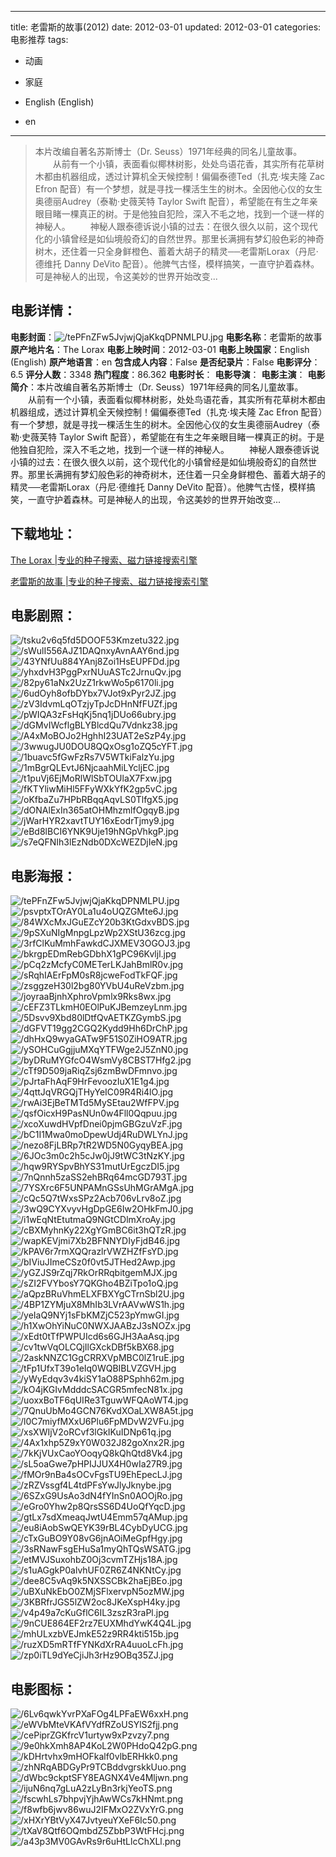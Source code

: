 
---
title: 老雷斯的故事(2012)
date: 2012-03-01
updated: 2012-03-01
categories: 电影推荐
tags:
- 动画
- 家庭

- English (English)
- en
---


> 本片改编自著名苏斯博士（Dr. Seuss）1971年经典的同名儿童故事。 　　从前有一个小镇，表面看似椰林树影，处处鸟语花香，其实所有花草树木都由机器组成，透过计算机全天候控制！偏偏泰德Ted（扎克·埃夫隆 Zac Efron 配音）有一个梦想，就是寻找一棵活生生的树木。全因他心仪的女生奥德丽Audrey（泰勒·史薇芙特 Taylor Swift 配音），希望能在有生之年亲眼目睹一棵真正的树。于是他独自犯险，深入不毛之地，找到一个谜一样的神秘人。 　　神秘人跟泰德诉说小镇的过去：在很久很久以前，这个现代化的小镇曾经是如仙境般奇幻的自然世界。那里长满拥有梦幻般色彩的神奇树木，还住着一只全身鲜橙色、蓄着大胡子的精灵──老雷斯Lorax（丹尼·德维托 Danny DeVito 配音）。他脾气古怪，模样搞笑，一直守护着森林。可是神秘人的出现，令这美妙的世界开始改变...

## **电影详情**：

**电影封面**：<img src="https://image.tmdb.org/t/p/w200/tePFnZFw5JvjwjQjaKkqDPNMLPU.jpg" alt="/tePFnZFw5JvjwjQjaKkqDPNMLPU.jpg" title="/tePFnZFw5JvjwjQjaKkqDPNMLPU.jpg">
**电影名称**：老雷斯的故事
**原产地片名**：The Lorax
**电影上映时间**：2012-03-01
**电影上映国家**：English (English)
**原产地语言**：en
**包含成人内容**：False
**是否纪录片**：False
**电影评分**：6.5
**评分人数**：3348
**热门程度**：86.362
**电影时长**：
**电影导演**：
**电影主演**：
**电影简介**：本片改编自著名苏斯博士（Dr. Seuss）1971年经典的同名儿童故事。 　　从前有一个小镇，表面看似椰林树影，处处鸟语花香，其实所有花草树木都由机器组成，透过计算机全天候控制！偏偏泰德Ted（扎克·埃夫隆 Zac Efron 配音）有一个梦想，就是寻找一棵活生生的树木。全因他心仪的女生奥德丽Audrey（泰勒·史薇芙特 Taylor Swift 配音），希望能在有生之年亲眼目睹一棵真正的树。于是他独自犯险，深入不毛之地，找到一个谜一样的神秘人。 　　神秘人跟泰德诉说小镇的过去：在很久很久以前，这个现代化的小镇曾经是如仙境般奇幻的自然世界。那里长满拥有梦幻般色彩的神奇树木，还住着一只全身鲜橙色、蓄着大胡子的精灵──老雷斯Lorax（丹尼·德维托 Danny DeVito 配音）。他脾气古怪，模样搞笑，一直守护着森林。可是神秘人的出现，令这美妙的世界开始改变...

## **下载地址**：
[The Lorax |专业的种子搜索、磁力链接搜索引擎](https://movie.amd794.com:2083/?search=The%20Lorax&ordering=&mode=match_phrase&page_size=10&page=1)

[老雷斯的故事 |专业的种子搜索、磁力链接搜索引擎](https://movie.amd794.com:2083/?search=%E8%80%81%E9%9B%B7%E6%96%AF%E7%9A%84%E6%95%85%E4%BA%8B&ordering=&mode=match_phrase&page_size=10&page=1)
 

## **电影剧照**：
<img src="https://image.tmdb.org/t/p/original/tsku2v6q5fd5DOOF53Kmzetu322.jpg" alt="/tsku2v6q5fd5DOOF53Kmzetu322.jpg" title="/tsku2v6q5fd5DOOF53Kmzetu322.jpg"><img src="https://image.tmdb.org/t/p/original/sWulI556AJZ1DAQnxyAvnAAY6nd.jpg" alt="/sWulI556AJZ1DAQnxyAvnAAY6nd.jpg" title="/sWulI556AJZ1DAQnxyAvnAAY6nd.jpg"><img src="https://image.tmdb.org/t/p/original/43YNfUu884YAnj8Zoi1HsEUPFDd.jpg" alt="/43YNfUu884YAnj8Zoi1HsEUPFDd.jpg" title="/43YNfUu884YAnj8Zoi1HsEUPFDd.jpg"><img src="https://image.tmdb.org/t/p/original/yhxdvH3PggPxrNUuASTc2JrnuQv.jpg" alt="/yhxdvH3PggPxrNUuASTc2JrnuQv.jpg" title="/yhxdvH3PggPxrNUuASTc2JrnuQv.jpg"><img src="https://image.tmdb.org/t/p/original/82py61aNx2UzZ1rkwWo5p6170li.jpg" alt="/82py61aNx2UzZ1rkwWo5p6170li.jpg" title="/82py61aNx2UzZ1rkwWo5p6170li.jpg"><img src="https://image.tmdb.org/t/p/original/6udOyh8ofbDYbx7VJot9xPyr2JZ.jpg" alt="/6udOyh8ofbDYbx7VJot9xPyr2JZ.jpg" title="/6udOyh8ofbDYbx7VJot9xPyr2JZ.jpg"><img src="https://image.tmdb.org/t/p/original/zV3IdvmLqOTzjyTpJcDHnNfFUZf.jpg" alt="/zV3IdvmLqOTzjyTpJcDHnNfFUZf.jpg" title="/zV3IdvmLqOTzjyTpJcDHnNfFUZf.jpg"><img src="https://image.tmdb.org/t/p/original/pWIQA3zFsHqKj5nq1jDUo66ubry.jpg" alt="/pWIQA3zFsHqKj5nq1jDUo66ubry.jpg" title="/pWIQA3zFsHqKj5nq1jDUo66ubry.jpg"><img src="https://image.tmdb.org/t/p/original/dGMvIWcflgBLYBlcdQu7Vdnkz38.jpg" alt="/dGMvIWcflgBLYBlcdQu7Vdnkz38.jpg" title="/dGMvIWcflgBLYBlcdQu7Vdnkz38.jpg"><img src="https://image.tmdb.org/t/p/original/A4xMoBOJo2HghhI23UAT2eSzP4y.jpg" alt="/A4xMoBOJo2HghhI23UAT2eSzP4y.jpg" title="/A4xMoBOJo2HghhI23UAT2eSzP4y.jpg"><img src="https://image.tmdb.org/t/p/original/3wwugJU0DOU8QQxOsg1oZQ5cYFT.jpg" alt="/3wwugJU0DOU8QQxOsg1oZQ5cYFT.jpg" title="/3wwugJU0DOU8QQxOsg1oZQ5cYFT.jpg"><img src="https://image.tmdb.org/t/p/original/1buavc5fGwFzRs7V5WTkiFalzYu.jpg" alt="/1buavc5fGwFzRs7V5WTkiFalzYu.jpg" title="/1buavc5fGwFzRs7V5WTkiFalzYu.jpg"><img src="https://image.tmdb.org/t/p/original/1mBgrQLEvtJ6NjcaahMiLYcljEC.jpg" alt="/1mBgrQLEvtJ6NjcaahMiLYcljEC.jpg" title="/1mBgrQLEvtJ6NjcaahMiLYcljEC.jpg"><img src="https://image.tmdb.org/t/p/original/t1puVj6EjMoRlWlSbTOUlaX7Fxw.jpg" alt="/t1puVj6EjMoRlWlSbTOUlaX7Fxw.jpg" title="/t1puVj6EjMoRlWlSbTOUlaX7Fxw.jpg"><img src="https://image.tmdb.org/t/p/original/fKTYliwMiHl5FFyWXkYfK2gp5vC.jpg" alt="/fKTYliwMiHl5FFyWXkYfK2gp5vC.jpg" title="/fKTYliwMiHl5FFyWXkYfK2gp5vC.jpg"><img src="https://image.tmdb.org/t/p/original/oKfbaZu7HPbRBqqAqvLS0TlfgX5.jpg" alt="/oKfbaZu7HPbRBqqAqvLS0TlfgX5.jpg" title="/oKfbaZu7HPbRBqqAqvLS0TlfgX5.jpg"><img src="https://image.tmdb.org/t/p/original/dONAlExIn365atOHMhzmlfOgqyB.jpg" alt="/dONAlExIn365atOHMhzmlfOgqyB.jpg" title="/dONAlExIn365atOHMhzmlfOgqyB.jpg"><img src="https://image.tmdb.org/t/p/original/jWarHYR2xavtTUY16xEodrTjmy9.jpg" alt="/jWarHYR2xavtTUY16xEodrTjmy9.jpg" title="/jWarHYR2xavtTUY16xEodrTjmy9.jpg"><img src="https://image.tmdb.org/t/p/original/eBd8lBCI6YNK9Uje19hNGpVhkgP.jpg" alt="/eBd8lBCI6YNK9Uje19hNGpVhkgP.jpg" title="/eBd8lBCI6YNK9Uje19hNGpVhkgP.jpg"><img src="https://image.tmdb.org/t/p/original/s7eQFNIh3lEzNdb0DXcWEZDjIeN.jpg" alt="/s7eQFNIh3lEzNdb0DXcWEZDjIeN.jpg" title="/s7eQFNIh3lEzNdb0DXcWEZDjIeN.jpg">

## **电影海报**：
<img src="https://image.tmdb.org/t/p/original/tePFnZFw5JvjwjQjaKkqDPNMLPU.jpg" alt="/tePFnZFw5JvjwjQjaKkqDPNMLPU.jpg" title="/tePFnZFw5JvjwjQjaKkqDPNMLPU.jpg"><img src="https://image.tmdb.org/t/p/original/psvptxTOrAY0La1u4oUQZGMte6J.jpg" alt="/psvptxTOrAY0La1u4oUQZGMte6J.jpg" title="/psvptxTOrAY0La1u4oUQZGMte6J.jpg"><img src="https://image.tmdb.org/t/p/original/84WXcMxJGuEZcY20b3KtGdxvBDS.jpg" alt="/84WXcMxJGuEZcY20b3KtGdxvBDS.jpg" title="/84WXcMxJGuEZcY20b3KtGdxvBDS.jpg"><img src="https://image.tmdb.org/t/p/original/9pSXuNIgMnpgLpzWp2XStU36zcg.jpg" alt="/9pSXuNIgMnpgLpzWp2XStU36zcg.jpg" title="/9pSXuNIgMnpgLpzWp2XStU36zcg.jpg"><img src="https://image.tmdb.org/t/p/original/3rfClKuMmhFawkdCJXMEV3OGOJ3.jpg" alt="/3rfClKuMmhFawkdCJXMEV3OGOJ3.jpg" title="/3rfClKuMmhFawkdCJXMEV3OGOJ3.jpg"><img src="https://image.tmdb.org/t/p/original/bkrgpEDmRebGDbhX1gPC96Kvljl.jpg" alt="/bkrgpEDmRebGDbhX1gPC96Kvljl.jpg" title="/bkrgpEDmRebGDbhX1gPC96Kvljl.jpg"><img src="https://image.tmdb.org/t/p/original/pCq2zMcfyC0METerLKJahBmlR0v.jpg" alt="/pCq2zMcfyC0METerLKJahBmlR0v.jpg" title="/pCq2zMcfyC0METerLKJahBmlR0v.jpg"><img src="https://image.tmdb.org/t/p/original/sRqhIAErFpM0sR8jcweFodTkFQF.jpg" alt="/sRqhIAErFpM0sR8jcweFodTkFQF.jpg" title="/sRqhIAErFpM0sR8jcweFodTkFQF.jpg"><img src="https://image.tmdb.org/t/p/original/zsggzeH30l2bg80YVbU4uReVzbm.jpg" alt="/zsggzeH30l2bg80YVbU4uReVzbm.jpg" title="/zsggzeH30l2bg80YVbU4uReVzbm.jpg"><img src="https://image.tmdb.org/t/p/original/joyraaBjnhXphroVpmlx9Rks8wx.jpg" alt="/joyraaBjnhXphroVpmlx9Rks8wx.jpg" title="/joyraaBjnhXphroVpmlx9Rks8wx.jpg"><img src="https://image.tmdb.org/t/p/original/cEFZ3TLkmH0EOlPuKJBemzeyLnm.jpg" alt="/cEFZ3TLkmH0EOlPuKJBemzeyLnm.jpg" title="/cEFZ3TLkmH0EOlPuKJBemzeyLnm.jpg"><img src="https://image.tmdb.org/t/p/original/5Dsvv9Xbd80lDtfQvAETKZGymbS.jpg" alt="/5Dsvv9Xbd80lDtfQvAETKZGymbS.jpg" title="/5Dsvv9Xbd80lDtfQvAETKZGymbS.jpg"><img src="https://image.tmdb.org/t/p/original/dGFVT19gg2CGQ2Kydd9Hh6DrChP.jpg" alt="/dGFVT19gg2CGQ2Kydd9Hh6DrChP.jpg" title="/dGFVT19gg2CGQ2Kydd9Hh6DrChP.jpg"><img src="https://image.tmdb.org/t/p/original/dhHxQ9wyaGATw9F51S0ZiHO9ATR.jpg" alt="/dhHxQ9wyaGATw9F51S0ZiHO9ATR.jpg" title="/dhHxQ9wyaGATw9F51S0ZiHO9ATR.jpg"><img src="https://image.tmdb.org/t/p/original/ySOHCuGgjjuMXqYTFWge2J5ZnN0.jpg" alt="/ySOHCuGgjjuMXqYTFWge2J5ZnN0.jpg" title="/ySOHCuGgjjuMXqYTFWge2J5ZnN0.jpg"><img src="https://image.tmdb.org/t/p/original/byDRuMYGfcO4WsmVy8CBST7Hfg2.jpg" alt="/byDRuMYGfcO4WsmVy8CBST7Hfg2.jpg" title="/byDRuMYGfcO4WsmVy8CBST7Hfg2.jpg"><img src="https://image.tmdb.org/t/p/original/cTf9D509jaRiqZsj6zmBwDFmnvo.jpg" alt="/cTf9D509jaRiqZsj6zmBwDFmnvo.jpg" title="/cTf9D509jaRiqZsj6zmBwDFmnvo.jpg"><img src="https://image.tmdb.org/t/p/original/pJrtaFhAqF9HrFevoozIuX1E1g4.jpg" alt="/pJrtaFhAqF9HrFevoozIuX1E1g4.jpg" title="/pJrtaFhAqF9HrFevoozIuX1E1g4.jpg"><img src="https://image.tmdb.org/t/p/original/4qttJqVRGQjTHyYeIC09R4Ri4lO.jpg" alt="/4qttJqVRGQjTHyYeIC09R4Ri4lO.jpg" title="/4qttJqVRGQjTHyYeIC09R4Ri4lO.jpg"><img src="https://image.tmdb.org/t/p/original/rwAi3EjBeTMTd5MySEtau2WfFPV.jpg" alt="/rwAi3EjBeTMTd5MySEtau2WfFPV.jpg" title="/rwAi3EjBeTMTd5MySEtau2WfFPV.jpg"><img src="https://image.tmdb.org/t/p/original/qsfOicxH9PasNUn0w4Fll0Qqpuu.jpg" alt="/qsfOicxH9PasNUn0w4Fll0Qqpuu.jpg" title="/qsfOicxH9PasNUn0w4Fll0Qqpuu.jpg"><img src="https://image.tmdb.org/t/p/original/xcoXuwdHVpfDnei0pjmGBGzuVzF.jpg" alt="/xcoXuwdHVpfDnei0pjmGBGzuVzF.jpg" title="/xcoXuwdHVpfDnei0pjmGBGzuVzF.jpg"><img src="https://image.tmdb.org/t/p/original/bC1I1Mwa0moDpewUdj4RuDWLYnJ.jpg" alt="/bC1I1Mwa0moDpewUdj4RuDWLYnJ.jpg" title="/bC1I1Mwa0moDpewUdj4RuDWLYnJ.jpg"><img src="https://image.tmdb.org/t/p/original/nezo8FjLBRp7tR2WD5N0GyqyBEA.jpg" alt="/nezo8FjLBRp7tR2WD5N0GyqyBEA.jpg" title="/nezo8FjLBRp7tR2WD5N0GyqyBEA.jpg"><img src="https://image.tmdb.org/t/p/original/6JOc3m0c2h5cJw0jJ9tWC3tNzKY.jpg" alt="/6JOc3m0c2h5cJw0jJ9tWC3tNzKY.jpg" title="/6JOc3m0c2h5cJw0jJ9tWC3tNzKY.jpg"><img src="https://image.tmdb.org/t/p/original/hqw9RYSpvBhYS31mutUrEgczDI5.jpg" alt="/hqw9RYSpvBhYS31mutUrEgczDI5.jpg" title="/hqw9RYSpvBhYS31mutUrEgczDI5.jpg"><img src="https://image.tmdb.org/t/p/original/7nQnnh5zaSS2ehBRq64mcGD793T.jpg" alt="/7nQnnh5zaSS2ehBRq64mcGD793T.jpg" title="/7nQnnh5zaSS2ehBRq64mcGD793T.jpg"><img src="https://image.tmdb.org/t/p/original/7YSXrc6F5UNPAMnGSsUhMGrAMgA.jpg" alt="/7YSXrc6F5UNPAMnGSsUhMGrAMgA.jpg" title="/7YSXrc6F5UNPAMnGSsUhMGrAMgA.jpg"><img src="https://image.tmdb.org/t/p/original/cQc5Q7tWxsSPz2Acb706vLrv8oZ.jpg" alt="/cQc5Q7tWxsSPz2Acb706vLrv8oZ.jpg" title="/cQc5Q7tWxsSPz2Acb706vLrv8oZ.jpg"><img src="https://image.tmdb.org/t/p/original/3wQ9CYXvyvHgDpGE6Iw2OHkFmJ0.jpg" alt="/3wQ9CYXvyvHgDpGE6Iw2OHkFmJ0.jpg" title="/3wQ9CYXvyvHgDpGE6Iw2OHkFmJ0.jpg"><img src="https://image.tmdb.org/t/p/original/i1wEqNtEtutmaQ9NGtCDlmXroAy.jpg" alt="/i1wEqNtEtutmaQ9NGtCDlmXroAy.jpg" title="/i1wEqNtEtutmaQ9NGtCDlmXroAy.jpg"><img src="https://image.tmdb.org/t/p/original/cBXMyhnKy22XgYGmBC6it3hQTzR.jpg" alt="/cBXMyhnKy22XgYGmBC6it3hQTzR.jpg" title="/cBXMyhnKy22XgYGmBC6it3hQTzR.jpg"><img src="https://image.tmdb.org/t/p/original/wapKEVjmi7Xb2BFNNYDIyFjdB46.jpg" alt="/wapKEVjmi7Xb2BFNNYDIyFjdB46.jpg" title="/wapKEVjmi7Xb2BFNNYDIyFjdB46.jpg"><img src="https://image.tmdb.org/t/p/original/kPAV6r7rmXQQrazlrVWZHZfFsYD.jpg" alt="/kPAV6r7rmXQQrazlrVWZHZfFsYD.jpg" title="/kPAV6r7rmXQQrazlrVWZHZfFsYD.jpg"><img src="https://image.tmdb.org/t/p/original/bIViuJImeCSz0f0vt5JTHed2Awp.jpg" alt="/bIViuJImeCSz0f0vt5JTHed2Awp.jpg" title="/bIViuJImeCSz0f0vt5JTHed2Awp.jpg"><img src="https://image.tmdb.org/t/p/original/yGZJS9rZqj7RkOrRRqbitgemMJX.jpg" alt="/yGZJS9rZqj7RkOrRRqbitgemMJX.jpg" title="/yGZJS9rZqj7RkOrRRqbitgemMJX.jpg"><img src="https://image.tmdb.org/t/p/original/sZI2FVYbosY7QKGho4BZiTpo1oQ.jpg" alt="/sZI2FVYbosY7QKGho4BZiTpo1oQ.jpg" title="/sZI2FVYbosY7QKGho4BZiTpo1oQ.jpg"><img src="https://image.tmdb.org/t/p/original/aQpzBRuVhmELXFBXYgCTrnSbl2U.jpg" alt="/aQpzBRuVhmELXFBXYgCTrnSbl2U.jpg" title="/aQpzBRuVhmELXFBXYgCTrnSbl2U.jpg"><img src="https://image.tmdb.org/t/p/original/4BP1ZYMjuX8MhIb3LVrAAVwWS1h.jpg" alt="/4BP1ZYMjuX8MhIb3LVrAAVwWS1h.jpg" title="/4BP1ZYMjuX8MhIb3LVrAAVwWS1h.jpg"><img src="https://image.tmdb.org/t/p/original/yeIaQ9NYj1sFbKMZjC523pYmwGI.jpg" alt="/yeIaQ9NYj1sFbKMZjC523pYmwGI.jpg" title="/yeIaQ9NYj1sFbKMZjC523pYmwGI.jpg"><img src="https://image.tmdb.org/t/p/original/h1XwOhYiNuC0NWXJAABzJ3sNOZx.jpg" alt="/h1XwOhYiNuC0NWXJAABzJ3sNOZx.jpg" title="/h1XwOhYiNuC0NWXJAABzJ3sNOZx.jpg"><img src="https://image.tmdb.org/t/p/original/xEdt0tTfPWPUIcd6s6GJH3AaAsq.jpg" alt="/xEdt0tTfPWPUIcd6s6GJH3AaAsq.jpg" title="/xEdt0tTfPWPUIcd6s6GJH3AaAsq.jpg"><img src="https://image.tmdb.org/t/p/original/cv1twVqOLCQjIlGXckDBf5kBX68.jpg" alt="/cv1twVqOLCQjIlGXckDBf5kBX68.jpg" title="/cv1twVqOLCQjIlGXckDBf5kBX68.jpg"><img src="https://image.tmdb.org/t/p/original/2askNNZC1GgCRRXVpMBC0lZ1ruE.jpg" alt="/2askNNZC1GgCRRXVpMBC0lZ1ruE.jpg" title="/2askNNZC1GgCRRXVpMBC0lZ1ruE.jpg"><img src="https://image.tmdb.org/t/p/original/tFp1UfxT39o1eIq0WQBIBLVZGVH.jpg" alt="/tFp1UfxT39o1eIq0WQBIBLVZGVH.jpg" title="/tFp1UfxT39o1eIq0WQBIBLVZGVH.jpg"><img src="https://image.tmdb.org/t/p/original/yWyEdqv3v4kiSY1aO88PSphh62m.jpg" alt="/yWyEdqv3v4kiSY1aO88PSphh62m.jpg" title="/yWyEdqv3v4kiSY1aO88PSphh62m.jpg"><img src="https://image.tmdb.org/t/p/original/kO4jKGIvMdddcSACGR5mfecN81x.jpg" alt="/kO4jKGIvMdddcSACGR5mfecN81x.jpg" title="/kO4jKGIvMdddcSACGR5mfecN81x.jpg"><img src="https://image.tmdb.org/t/p/original/uoxxBoTF6qUIRe3TguwWFQAoWT4.jpg" alt="/uoxxBoTF6qUIRe3TguwWFQAoWT4.jpg" title="/uoxxBoTF6qUIRe3TguwWFQAoWT4.jpg"><img src="https://image.tmdb.org/t/p/original/7QnuUbMo4GCN76KvdXOaLXW8A5t.jpg" alt="/7QnuUbMo4GCN76KvdXOaLXW8A5t.jpg" title="/7QnuUbMo4GCN76KvdXOaLXW8A5t.jpg"><img src="https://image.tmdb.org/t/p/original/l0C7miyfMXxU6Plu6FpMDvW2VFu.jpg" alt="/l0C7miyfMXxU6Plu6FpMDvW2VFu.jpg" title="/l0C7miyfMXxU6Plu6FpMDvW2VFu.jpg"><img src="https://image.tmdb.org/t/p/original/xsXWIjV2oRCvf3lGkIKuIDNp61q.jpg" alt="/xsXWIjV2oRCvf3lGkIKuIDNp61q.jpg" title="/xsXWIjV2oRCvf3lGkIKuIDNp61q.jpg"><img src="https://image.tmdb.org/t/p/original/4Ax1xhp5Z9xY0W032J82goXnx2R.jpg" alt="/4Ax1xhp5Z9xY0W032J82goXnx2R.jpg" title="/4Ax1xhp5Z9xY0W032J82goXnx2R.jpg"><img src="https://image.tmdb.org/t/p/original/7kKjVUxCaoYOoqyQ8kQhQtd8Vk4.jpg" alt="/7kKjVUxCaoYOoqyQ8kQhQtd8Vk4.jpg" title="/7kKjVUxCaoYOoqyQ8kQhQtd8Vk4.jpg"><img src="https://image.tmdb.org/t/p/original/sL5oaGwe7pHPIJJUX4H0wIa27R9.jpg" alt="/sL5oaGwe7pHPIJJUX4H0wIa27R9.jpg" title="/sL5oaGwe7pHPIJJUX4H0wIa27R9.jpg"><img src="https://image.tmdb.org/t/p/original/fMOr9nBa4sOCvFgsTU9EhEpecLJ.jpg" alt="/fMOr9nBa4sOCvFgsTU9EhEpecLJ.jpg" title="/fMOr9nBa4sOCvFgsTU9EhEpecLJ.jpg"><img src="https://image.tmdb.org/t/p/original/zRZVssgf4L4tdPFsYwJlyJknybe.jpg" alt="/zRZVssgf4L4tdPFsYwJlyJknybe.jpg" title="/zRZVssgf4L4tdPFsYwJlyJknybe.jpg"><img src="https://image.tmdb.org/t/p/original/6SZxG9UsAo3dN4fYInSn0AOOjRo.jpg" alt="/6SZxG9UsAo3dN4fYInSn0AOOjRo.jpg" title="/6SZxG9UsAo3dN4fYInSn0AOOjRo.jpg"><img src="https://image.tmdb.org/t/p/original/eGro0Yhw2p8QrsSS6D4UoQfYqcD.jpg" alt="/eGro0Yhw2p8QrsSS6D4UoQfYqcD.jpg" title="/eGro0Yhw2p8QrsSS6D4UoQfYqcD.jpg"><img src="https://image.tmdb.org/t/p/original/gtLx7sdXmeaqJwtU4Emm57qAMup.jpg" alt="/gtLx7sdXmeaqJwtU4Emm57qAMup.jpg" title="/gtLx7sdXmeaqJwtU4Emm57qAMup.jpg"><img src="https://image.tmdb.org/t/p/original/eu8iAobSwQEYK39rBL4CybDyUCG.jpg" alt="/eu8iAobSwQEYK39rBL4CybDyUCG.jpg" title="/eu8iAobSwQEYK39rBL4CybDyUCG.jpg"><img src="https://image.tmdb.org/t/p/original/cTxGuBO9Y08vG6jnAOiMeGpfHgy.jpg" alt="/cTxGuBO9Y08vG6jnAOiMeGpfHgy.jpg" title="/cTxGuBO9Y08vG6jnAOiMeGpfHgy.jpg"><img src="https://image.tmdb.org/t/p/original/3sRNawFsgEHuSa1myQhTQsWSATG.jpg" alt="/3sRNawFsgEHuSa1myQhTQsWSATG.jpg" title="/3sRNawFsgEHuSa1myQhTQsWSATG.jpg"><img src="https://image.tmdb.org/t/p/original/etMVJSuxohbZ0Oj3cvmTZHjs18A.jpg" alt="/etMVJSuxohbZ0Oj3cvmTZHjs18A.jpg" title="/etMVJSuxohbZ0Oj3cvmTZHjs18A.jpg"><img src="https://image.tmdb.org/t/p/original/s1uAGgkP0alvhUF0ZR6Z4NKNtCy.jpg" alt="/s1uAGgkP0alvhUF0ZR6Z4NKNtCy.jpg" title="/s1uAGgkP0alvhUF0ZR6Z4NKNtCy.jpg"><img src="https://image.tmdb.org/t/p/original/dee8C5vAq9k5NXSSCBk2haEjBEo.jpg" alt="/dee8C5vAq9k5NXSSCBk2haEjBEo.jpg" title="/dee8C5vAq9k5NXSSCBk2haEjBEo.jpg"><img src="https://image.tmdb.org/t/p/original/uBXuNkEbO0ZMjSFlxervpN5ozMW.jpg" alt="/uBXuNkEbO0ZMjSFlxervpN5ozMW.jpg" title="/uBXuNkEbO0ZMjSFlxervpN5ozMW.jpg"><img src="https://image.tmdb.org/t/p/original/3KBRfrJGS5lZW2oc8JKeXspH4ky.jpg" alt="/3KBRfrJGS5lZW2oc8JKeXspH4ky.jpg" title="/3KBRfrJGS5lZW2oc8JKeXspH4ky.jpg"><img src="https://image.tmdb.org/t/p/original/v4p49a7cKuGflC6IL3zszR3raPl.jpg" alt="/v4p49a7cKuGflC6IL3zszR3raPl.jpg" title="/v4p49a7cKuGflC6IL3zszR3raPl.jpg"><img src="https://image.tmdb.org/t/p/original/9nCUE864EF2rz7EUXMhdYwK4Q4L.jpg" alt="/9nCUE864EF2rz7EUXMhdYwK4Q4L.jpg" title="/9nCUE864EF2rz7EUXMhdYwK4Q4L.jpg"><img src="https://image.tmdb.org/t/p/original/mhULxzbVEJmkE52z9RR4kti515b.jpg" alt="/mhULxzbVEJmkE52z9RR4kti515b.jpg" title="/mhULxzbVEJmkE52z9RR4kti515b.jpg"><img src="https://image.tmdb.org/t/p/original/ruzXD5mRTfFYNKdXrRA4uuoLcFh.jpg" alt="/ruzXD5mRTfFYNKdXrRA4uuoLcFh.jpg" title="/ruzXD5mRTfFYNKdXrRA4uuoLcFh.jpg"><img src="https://image.tmdb.org/t/p/original/zp0iTL9dYeCjiJh3rHz9OBq35ZJ.jpg" alt="/zp0iTL9dYeCjiJh3rHz9OBq35ZJ.jpg" title="/zp0iTL9dYeCjiJh3rHz9OBq35ZJ.jpg">

## **电影图标**：
<img src="https://image.tmdb.org/t/p/original/6Lv6qwkYvrPXaFOg4LPFaEW6xxH.png" alt="/6Lv6qwkYvrPXaFOg4LPFaEW6xxH.png" title="/6Lv6qwkYvrPXaFOg4LPFaEW6xxH.png"><img src="https://image.tmdb.org/t/p/original/eWVbMteVKAfVYdfRZoUSYlS2fjj.png" alt="/eWVbMteVKAfVYdfRZoUSYlS2fjj.png" title="/eWVbMteVKAfVYdfRZoUSYlS2fjj.png"><img src="https://image.tmdb.org/t/p/original/cePiprZGKfrcV1urtyw9xPzvzy7.png" alt="/cePiprZGKfrcV1urtyw9xPzvzy7.png" title="/cePiprZGKfrcV1urtyw9xPzvzy7.png"><img src="https://image.tmdb.org/t/p/original/9e0hkXmh8AP4KoL2W0PHdoQ42pG.png" alt="/9e0hkXmh8AP4KoL2W0PHdoQ42pG.png" title="/9e0hkXmh8AP4KoL2W0PHdoQ42pG.png"><img src="https://image.tmdb.org/t/p/original/kDHrtvhx9mHOFkalf0vlbERHkk0.png" alt="/kDHrtvhx9mHOFkalf0vlbERHkk0.png" title="/kDHrtvhx9mHOFkalf0vlbERHkk0.png"><img src="https://image.tmdb.org/t/p/original/zhNRqABDGyPr9TCBddvgrskkUuo.png" alt="/zhNRqABDGyPr9TCBddvgrskkUuo.png" title="/zhNRqABDGyPr9TCBddvgrskkUuo.png"><img src="https://image.tmdb.org/t/p/original/dWbc9ckptSFY8EAGNX4Ve4Mljwn.png" alt="/dWbc9ckptSFY8EAGNX4Ve4Mljwn.png" title="/dWbc9ckptSFY8EAGNX4Ve4Mljwn.png"><img src="https://image.tmdb.org/t/p/original/ijuN6nq7gLuA2zLyBn3rkjYeoTS.png" alt="/ijuN6nq7gLuA2zLyBn3rkjYeoTS.png" title="/ijuN6nq7gLuA2zLyBn3rkjYeoTS.png"><img src="https://image.tmdb.org/t/p/original/fscwhLs7bhpvjYjhAwWCs7kHNmt.png" alt="/fscwhLs7bhpvjYjhAwWCs7kHNmt.png" title="/fscwhLs7bhpvjYjhAwWCs7kHNmt.png"><img src="https://image.tmdb.org/t/p/original/f8wfb6jwv86wuJ2IFMxO2ZVxYrG.png" alt="/f8wfb6jwv86wuJ2IFMxO2ZVxYrG.png" title="/f8wfb6jwv86wuJ2IFMxO2ZVxYrG.png"><img src="https://image.tmdb.org/t/p/original/xHXrYBtVyX47JvtyeuYXeF6Ic50.png" alt="/xHXrYBtVyX47JvtyeuYXeF6Ic50.png" title="/xHXrYBtVyX47JvtyeuYXeF6Ic50.png"><img src="https://image.tmdb.org/t/p/original/tXaV8Qtf6OQmbdZ5ZbbP3WtFHcj.png" alt="/tXaV8Qtf6OQmbdZ5ZbbP3WtFHcj.png" title="/tXaV8Qtf6OQmbdZ5ZbbP3WtFHcj.png"><img src="https://image.tmdb.org/t/p/original/a43p3MV0GAvRs9r6uHtLlcChXLl.png" alt="/a43p3MV0GAvRs9r6uHtLlcChXLl.png" title="/a43p3MV0GAvRs9r6uHtLlcChXLl.png">
